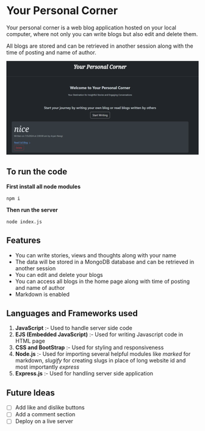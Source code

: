 # Your Personal Corner

Your personal corner is a web blog application hosted on your local computer, where not only you can write blogs but also edit and delete them.

All blogs are stored and can be retrieved in another session along with the time of posting and name of author.

![home page](./public/image.png)

## To run the code
**First install all node modules**

```
npm i
```
**Then run the server**

```
node index.js
```
## Features
* You can write stories, views and thoughts along with your name
* The data will be stored in a MongoDB database and can be retrieved in another session
* You can edit and delete your blogs
* You can access all blogs in the home page along with time of posting and name of author
* Markdown is enabled

## Languages and Frameworks used

1. **JavaScript** :- Used to handle server side code
2. **EJS (Embedded JavaScript)** :- Used for writing Javascript code in HTML page
3. **CSS and BootStrap** :- Used for styling and responsiveness
4. **Node.js** :- Used for importing several helpful modules like *marked* for markdown, *slugify* for creating slugs in place of long website id and most importantly *express*
5. **Express.js** :- Used for handling server side application

## Future Ideas

- [ ] Add like and dislike buttons
- [ ] Add a comment section
- [ ] Deploy on a live server